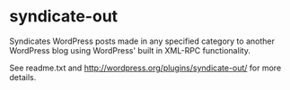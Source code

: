 syndicate-out
=============

Syndicates WordPress posts made in any specified category to another WordPress blog using WordPress' built in XML-RPC functionality.

See readme.txt and http://wordpress.org/plugins/syndicate-out/ for more details.
